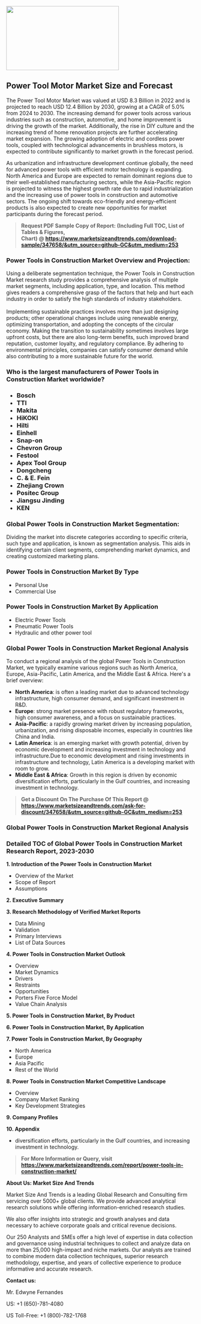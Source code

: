 <p><img class="alignnone size-medium wp-image-20088" src="https://ffe5etoiles.com/wp-content/uploads/2024/12/MST1-300x171.png" alt="" width="300" height="171" /></p><h2>Power Tool Motor Market Size and Forecast</h2><p>The Power Tool Motor Market was valued at USD 8.3 Billion in 2022 and is projected to reach USD 12.4 Billion by 2030, growing at a CAGR of 5.0% from 2024 to 2030. The increasing demand for power tools across various industries such as construction, automotive, and home improvement is driving the growth of the market. Additionally, the rise in DIY culture and the increasing trend of home renovation projects are further accelerating market expansion. The growing adoption of electric and cordless power tools, coupled with technological advancements in brushless motors, is expected to contribute significantly to market growth in the forecast period.</p><p>As urbanization and infrastructure development continue globally, the need for advanced power tools with efficient motor technology is expanding. North America and Europe are expected to remain dominant regions due to their well-established manufacturing sectors, while the Asia-Pacific region is projected to witness the highest growth rate due to rapid industrialization and the increasing use of power tools in construction and automotive sectors. The ongoing shift towards eco-friendly and energy-efficient products is also expected to create new opportunities for market participants during the forecast period.</p></p><blockquote id="" class=""><strong>Request PDF Sample Copy of Report: (Including Full TOC, List of Tables &amp; Figures, Chart)&nbsp;@&nbsp;<strong><a href="https://www.marketsizeandtrends.com/download-sample/347658/&utm_source=github-GC&utm_medium=253" target="_blank">https://www.marketsizeandtrends.com/download-sample/347658/&utm_source=github-GC&utm_medium=253</a></strong></strong></blockquote><h3 id="" class="">Power Tools in Construction Market&nbsp;Overview and Projection:</h3><p id="" class="">Using a deliberate segmentation technique, the Power Tools in Construction Market research study provides a comprehensive analysis of multiple market segments, including application, type, and location. This method gives readers a comprehensive grasp of the factors that help and hurt each industry in order to satisfy the high standards of industry stakeholders. <br /> <br />Implementing sustainable practices involves more than just designing products; other operational changes include using renewable energy, optimizing transportation, and adopting the concepts of the circular economy. Making the transition to sustainability sometimes involves large upfront costs, but there are also long-term benefits, such improved brand reputation, customer loyalty, and regulatory compliance. By adhering to environmental principles, companies can satisfy consumer demand while also contributing to a more sustainable future for the world.</p><h3 id="" class="">Who is the largest manufacturers of&nbsp;Power Tools in Construction Market worldwide?</h3><h3 class=""><p><ul><li>Bosch </li><li> TTI </li><li> Makita </li><li> HiKOKI </li><li> Hilti </li><li> Einhell </li><li> Snap-on </li><li> Chevron Group </li><li> Festool </li><li> Apex Tool Group </li><li> Dongcheng </li><li> C. & E. Fein </li><li> Zhejiang Crown </li><li> Positec Group </li><li> Jiangsu Jinding </li><li> KEN</li></ul></p></h3><h3 id="" class="">Global&nbsp;Power Tools in Construction Market Segmentation:</h3><p id="" class="">Dividing the market into discrete categories according to specific criteria, such type and application, is known as segmentation analysis. This aids in identifying certain client segments, comprehending market dynamics, and creating customized marketing plans.</p><h3 id="" class="">Power Tools in Construction Market&nbsp;By Type</h3><p><p><ul><li>Personal Use</li><li> Commercial Use</p></li></ul></p></p><h3 id="" class="">Power Tools in Construction Market&nbsp;By Application</h3><p class=""><p><ul><li>Electric Power Tools</li><li> Pneumatic Power Tools</li><li> Hydraulic and other power tool</li></ul></p></p><h3 id="" class="">Global Power Tools in Construction Market Regional Analysis</h3><p id="" class="">To conduct a regional analysis of the global Power Tools in Construction Market, we typically examine various regions such as North America, Europe, Asia-Pacific, Latin America, and the Middle East &amp; Africa. Here's a brief overview:</p><ul><li><strong>North America</strong>: is often a leading market due to advanced technology infrastructure, high consumer demand, and significant investment in R&amp;D.</li><li><strong>Europe</strong>: strong market presence with robust regulatory frameworks, high consumer awareness, and a focus on sustainable practices.</li><li><strong>Asia-Pacific</strong>: a rapidly growing market driven by increasing population, urbanization, and rising disposable incomes, especially in countries like China and India.</li><li><strong>Latin America</strong>: is an emerging market with growth potential, driven by economic development and increasing investment in technology and infrastructure.Due to economic development and rising investments in infrastructure and technology, Latin America is a developing market with room to grow.</li><li><strong>Middle East &amp; Africa</strong>: Growth in this region is driven by economic diversification efforts, particularly in the Gulf countries, and increasing investment in technology.</li></ul><blockquote id="" class=""><strong>Get a Discount On The Purchase Of This Report @ <strong><a href="https://www.marketsizeandtrends.com/ask-for-discount/347658/&utm_source=github-GC&utm_medium=253" target="_blank">https://www.marketsizeandtrends.com/ask-for-discount/347658/&utm_source=github-GC&utm_medium=253</a></strong></strong></blockquote><h3 id="" class="">Global Power Tools in Construction Market Regional Analysis</h3><h3 id="" class="">Detailed TOC of Global Power Tools in Construction Market Research Report, 2023-2030</h3><p id="" class=""><strong>1. Introduction of the Power Tools in Construction Market</strong></p><ul><li>Overview of the Market</li><li>Scope of Report</li><li>Assumptions</li></ul><p id="" class=""><strong>2. Executive Summary</strong></p><p id="" class=""><strong>3. Research Methodology of Verified Market Reports</strong></p><ul><li>Data Mining</li><li>Validation</li><li>Primary Interviews</li><li>List of Data Sources</li></ul><p id="" class=""><strong>4. Power Tools in Construction Market Outlook</strong></p><ul><li>Overview</li><li>Market Dynamics</li><li>Drivers</li><li>Restraints</li><li>Opportunities</li><li>Porters Five Force Model</li><li>Value Chain Analysis</li></ul><p id="" class=""><strong>5. Power Tools in Construction Market, By Product</strong></p><p id="" class=""><strong>6. Power Tools in Construction Market, By Application</strong></p><p id="" class=""><strong>7. Power Tools in Construction Market, By Geography</strong></p><ul><li>North America</li><li>Europe</li><li>Asia Pacific</li><li>Rest of the World</li></ul><p id="" class=""><strong>8. Power Tools in Construction Market Competitive Landscape</strong></p><ul><li>Overview</li><li>Company Market Ranking</li><li>Key Development Strategies</li></ul><p id="" class=""><strong>9. Company Profiles</strong></p><p id="" class=""><strong>10. Appendix</strong></p><ul><li>diversification efforts, particularly in the Gulf countries, and increasing investment in technology.</li></ul><blockquote id="" class=""><strong>For More Information or Query, visit <strong><strong><a href="https://www.marketsizeandtrends.com/report/power-tools-in-construction-market/" target="_blank">https://www.marketsizeandtrends.com/report/power-tools-in-construction-market/</a></strong></strong></strong></blockquote><p id="" class=""><strong>About Us: Market Size And Trends</strong></p><p id="" class="">Market Size And Trends is a leading Global Research and Consulting firm servicing over 5000+ global clients. We provide advanced analytical research solutions while offering information-enriched research studies.</p><p id="" class="">We also offer insights into strategic and growth analyses and data necessary to achieve corporate goals and critical revenue decisions.</p><p id="" class="">Our 250 Analysts and SMEs offer a high level of expertise in data collection and governance using industrial techniques to collect and analyze data on more than 25,000 high-impact and niche markets. Our analysts are trained to combine modern data collection techniques, superior research methodology, expertise, and years of collective experience to produce informative and accurate research.</p><p id="" class=""><strong>Contact us:</strong></p><p id="" class="">Mr. Edwyne Fernandes</p><p id="" class="">US: +1 (650)-781-4080</p><p id="" class="">US Toll-Free: +1 (800)-782-1768</p>
